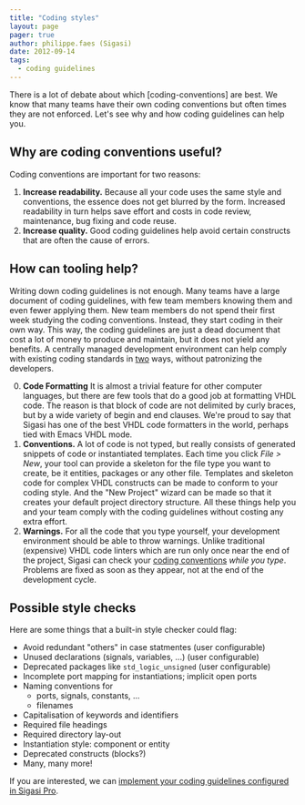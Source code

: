 ```yaml
---
title: "Coding styles"
layout: page 
pager: true
author: philippe.faes (Sigasi)
date: 2012-09-14
tags: 
  - coding guidelines
---
```


There is a lot of debate about which [coding-conventions] are best. We know that many teams have their own coding conventions but often times they are not enforced. Let's see why and how coding guidelines can help you.

## Why are coding conventions useful?

Coding conventions are important for two reasons:

1. **Increase readability.** Because all your code uses the same style and conventions, the essence does not get blurred by the form. Increased readability in turn helps save effort and costs in code review, maintenance, bug fixing and code reuse.
2. **Increase quality.** Good coding guidelines help avoid certain constructs that are often the cause of errors.

## How can tooling help?

Writing down coding guidelines is not enough. Many teams have a large document of coding guidelines, with few team members knowing them and even fewer applying them. New team members do not spend their first week studying the coding conventions. Instead, they start coding in their own way. This way, the coding guidelines are just a dead document that cost a lot of money to produce and maintain, but it does not yield any benefits.
A centrally managed development environment can help comply with existing coding standards in [two](http://en.wikipedia.org/wiki/Off-by-one_error) ways, without patronizing the developers.

0. **Code Formatting** It is almost a trivial feature for other computer languages, but there are few tools that do a good job at formatting VHDL code. The reason is that block of code are not delimited by curly braces, but by a wide variety of begin and end clauses. We're proud to say that Sigasi has one of the best VHDL code formatters in the world, perhaps tied with Emacs VHDL mode.
1. **Conventions.** A lot of code is not typed, but really consists of generated snippets of code or instantiated templates. Each time you click *File > New*, your tool can provide a skeleton for the file type you want to create, be it entities, packages or any other file. Templates and skeleton code for complex VHDL constructs can be made to conform to your coding style. And the "New Project" wizard can be made so that it creates your default project directory structure. All these things help you and your team comply with the coding guidelines without costing any extra effort.
2. **Warnings.** For all the code that you type yourself, your development environment should be able to throw warnings. Unlike traditional (expensive) VHDL code linters which are run only once near the end of the project, Sigasi can check your [coding conventions](http://www.sigasi.com/vhdl-lint) _while you type_. Problems are fixed as soon as they appear, not at the end of the development cycle.


## Possible style checks

Here are some things that a built-in style checker could flag:

* Avoid redundant "others" in case statmentes (user configurable)
* Unused declarations (signals, variables, ...) (user configurable)
* Deprecated packages like `std_logic_unsigned` (user configurable)
* Incomplete port mapping for instantiations; implicit open ports
* Naming conventions for 
	* ports, signals, constants, ...
	* filenames
* Capitalisation of keywords and identifiers
* Required file headings
* Required directory lay-out
* Instantiation style: component or entity
* Deprecated constructs (blocks?)
* Many, many more!

If you are interested, we can [implement your coding guidelines configured in Sigasi Pro](http://www.sigasi.com/custom-linting).
